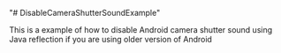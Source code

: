 "# DisableCameraShutterSoundExample" 

This is a example of how to disable Android camera shutter sound using Java reflection if you are using older version of Android

